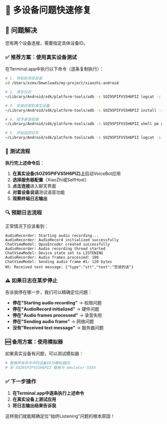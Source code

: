 # 🚀 多设备问题快速修复

## 🎯 **问题解决**

您有两个设备连接，需要指定具体设备ID。

### ✅ **推荐方案：使用真实设备测试**

在Terminal.app中执行以下命令（逐条复制执行）：

```bash
# 1. 导航到项目目录
cd /Users/xzmx/Downloads/my-project/xiaozhi-android

# 2. 清空日志
~/Library/Android/sdk/platform-tools/adb -s SOZ95PIFVS5H6PIZ logcat -c

# 3. 安装应用到真实设备
~/Library/Android/sdk/platform-tools/adb -s SOZ95PIFVS5H6PIZ install -r app/build/outputs/apk/debug/app-debug.apk

# 4. 授予录音权限
~/Library/Android/sdk/platform-tools/adb -s SOZ95PIFVS5H6PIZ shell pm grant info.dourok.voicebot android.permission.RECORD_AUDIO

# 5. 开始监控日志
~/Library/Android/sdk/platform-tools/adb -s SOZ95PIFVS5H6PIZ logcat -s AudioRecorder ChatViewModel WS OpusEncoder OpusDecoder
```

### 📱 **测试流程**

**执行完上述命令后**：

1. **在真实设备(SOZ95PIFVS5H6PIZ)上**启动VoiceBot应用
2. **选择服务器配置**（XiaoZhi或SelfHost）
3. **点击连接**进入聊天界面
4. **对着设备说话**测试语音功能
5. **观察终端日志输出**

### 🔍 **预期日志流程**

正常情况下应该看到：

```
AudioRecorder: Starting audio recording...
AudioRecorder: AudioRecord initialized successfully
ChatViewModel: OpusEncoder created successfully
AudioRecorder: Audio recording thread started
ChatViewModel: Device state set to LISTENING
AudioRecorder: Audio frames processed: 100
ChatViewModel: Sending audio frame #1: 120 bytes
WS: Received text message: {"type":"stt","text":"您说的话"}
```

### ⚠️ **如果日志在某步停止**

告诉我停在哪一步，我们可以精确定位问题：

- **停在"Starting audio recording"** → 权限问题
- **停在"AudioRecord initialized"** → 硬件问题  
- **停在"Audio frames processed"** → 录音失败
- **停在"Sending audio frame"** → 网络问题
- **没有"Received text message"** → 服务器问题

### 🆘 **备用方案：使用模拟器**

如果真实设备有问题，可以测试模拟器：

```bash
# 替换所有命令中的设备ID为模拟器ID
# 将 SOZ95PIFVS5H6PIZ 替换为 emulator-5554
```

### ✅ **下一步操作**

1. **在Terminal.app中逐条执行上述命令**
2. **在真实设备上测试应用**
3. **将日志输出结果告诉我**

这样我们就能精确定位"始终Listening"问题的根本原因！ 